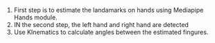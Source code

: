 1. First step is to estimate the landamarks on hands using Mediapipe Hands module. 
2. IN the second step, the left hand and right hand are detected
3. Use KInematics to calculate angles between the estimated fingures.
